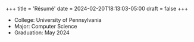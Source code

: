+++
title = 'Résumé'
date = 2024-02-20T18:13:03-05:00
draft = false
+++

* College: University of Pennsylvania
* Major: Computer Science
* Graduation: May 2024